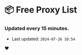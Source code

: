 # :package: Free Proxy List
### Updated every 15 minutes.

- Last updated: `2024-07-26 10:54`

:heart:

